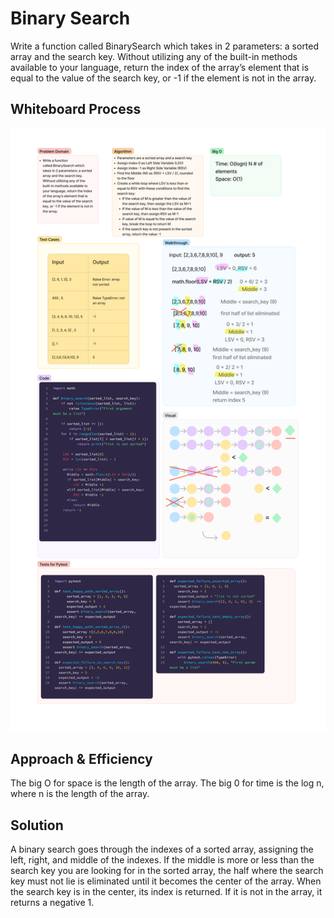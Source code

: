 # Binary Search 
<!-- Description of the challenge -->

Write a function called BinarySearch which takes in 2 parameters: a sorted array and the search key. Without utilizing any of the built-in methods available to your language, return the index of the array’s element that is equal to the value of the search key, or -1 if the element is not in the array.

## Whiteboard Process
<!-- Embedded whiteboard image -->

![Code Challenge 3.png](Code%20Challenge%203.png)


## Approach & Efficiency
<!-- What approach did you take? Why? What is the Big O space/time for this approach? -->

The big O for space is the length of the array.
The big 0 for time is the log n, where n is the length of the array. 

## Solution
A binary search goes through the indexes of a sorted array, assigning the left, right, and middle of the indexes. If the middle is more or less than the search key you are looking for in the sorted array, the half where the search key must not lie is eliminated until it becomes the center of the array. When the search key is in the center, its index is returned. If it is not in the array, it returns a negative 1. 
